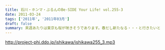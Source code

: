 ```yaml
---
title: 石川・ホンマ・ぶるんのBe-SIDE Your Life! vol.255-3
date: 2011-03-24
tags: ['2011年', '2011年03月']
draft: false
summary: 来週あたりは東京も桜が咲きそうであります。春だし新たなる・・・と行きたいところですがビーサイはそう簡単には変わりそうもありません～～NAMAE
---
```


http://project-phi.ddo.jp/ishikawa/ishikawa255_3.mp3
